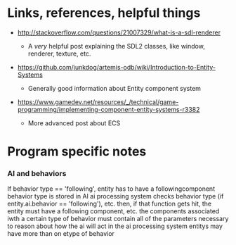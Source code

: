 # Links, references, helpful things
- http://stackoverflow.com/questions/21007329/what-is-a-sdl-renderer
	- A *very* helpful post explaining the SDL2 classes, like window, renderer, texture, etc.

- https://github.com/junkdog/artemis-odb/wiki/Introduction-to-Entity-Systems
	- Generally good information about Entity component system

- https://www.gamedev.net/resources/_/technical/game-programming/implementing-component-entity-systems-r3382
	- More advanced post about ECS


# Program specific notes

### AI and behaviors

If behavior type == 'following', entity has to have a followingcomponent
behavior type is stored in AI
ai processing system checks behavior type (if entity.ai.behavior == 'following'), etc.
then, if that function gets hit, the entity must have a following component, etc.
the components associated iwth a certain type of behavior must contain all of the
parameters necessary to reason about how the ai will act in the ai processing system
entitys may have more than on etype of behavior
